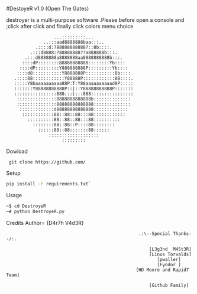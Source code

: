 #DestoyeR v1.0 (Open The Gates)

destroyer is a multi-purpose software .Please before open a console and ;click <Edit> after click <Profile Preferences> <Colors> and finally click colors menu choice <Rxvt>

    
                      ...:::::::::...		
  	              ..:::aad8888888baa:::..	
   	           .::::d:?88888888888?::8b::::.	
   	         .:::d8888:?88888888??a888888b:::.	
   	       .:::d8888888a8888888aa8888888888b:::.	
   	      ::::dP::::::::88888888888::::::::Yb::::	
   	     ::::dP:::::::::Y888888888P:::::::::Yb::::	
  	    ::::d8:::::::::::Y8888888P:::::::::::8b::::	
   	   .::::88::::::::::::Y88888P::::::::::::88::::.	
   	   :::::Y8baaaaaaaaaa88P:T:Y88aaaaaaaaaad8P:::::	
   	   :::::::Y88888888888P::|::Y88888888888P:::::::	
   	   ::::::::::::::::888:::|:::888::::::::::::::::	
   	    :::::::::::::::8888888888888b::::::::::::::	
   	    :::::::::::::::88888888888888::::::::::::::	
   	     :::::::::::::d88888888888888::::::::::::: 	
   	      ::::::::::::88::88::88:::88::::::::::::	
   	        ::::::::::88::88::88:::88::::::::::	
   	          ::::::::88::88::P::::88::::::::	
   	            ::::::88::88:::::::88::::::	
   	                :::::::::::::::::::	
   	                     ::::::::: 


Dowload 

     git clone https://github.com/
    
Setup

```bash
pip install -r requirements.txt`
```

Usage 

```bash
~$ cd DestroyeR
~# python DestroyeR.py
```

Credits
                                                       Author= {D4r7h V4d3R}

                                                      .:\--Special Thanks--/:.

                                                          [L3g3nd  M45t3R]
                                                          [Linus Torvalds]
                                                             [pwaller]
                                                             [Fyodor ]
                                                     [HD Moore and Rapid7 Team]
                                                                                                         
                                                          [Github Family]

